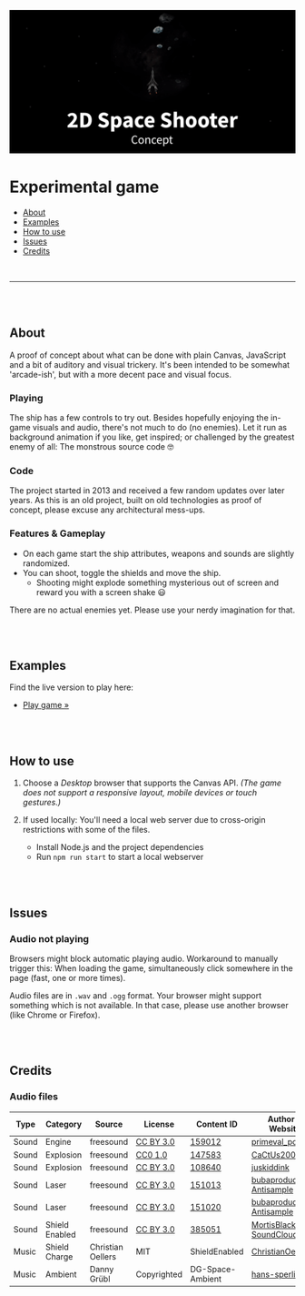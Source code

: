 [![2D Space Shooter Concept](teaser.png)](https://christianoellers.github.io/2D-Space-Shooter-Concept)

# Experimental game

- [About](#about)
- [Examples](#examples)
- [How to use](#how-to-use)
- [Issues](#issues)
- [Credits](#credits)

<br>

---

<br><br>

## About

A proof of concept about what can be done with plain Canvas, JavaScript and a bit of auditory and visual trickery. It's been intended to be somewhat 'arcade-ish', but with a more decent pace and visual focus.

### Playing

The ship has a few controls to try out. Besides hopefully enjoying the in-game visuals and audio, there's not much to do (no enemies).
Let it run as background animation if you like, get inspired; or challenged by the greatest enemy of all: The monstrous source code 🤓

### Code

The project started in 2013 and received a few random updates over later years. As this is an old project, built on old technologies as proof of concept, please excuse any architectural mess-ups.

### Features & Gameplay

- On each game start the ship attributes, weapons and sounds are slightly randomized.
- You can shoot, toggle the shields and move the ship.
  - Shooting might explode something mysterious out of screen and reward you with a screen shake 😃

There are no actual enemies yet. Please use your nerdy imagination for that.

<br><br>

## Examples

Find the live version to play here:

- [Play game »](https://christianoellers.github.io/2D-Space-Shooter-Concept)

<br><br>

## How to use

1. Choose a _Desktop_ browser that supports the Canvas API. _(The game does not support a responsive layout, mobile devices or touch gestures.)_
2. If used locally: You'll need a local web server due to cross-origin restrictions with some of the files.

   - Install Node.js and the project dependencies
   - Run `npm run start` to start a local webserver

<br><br>

## Issues

### Audio not playing

Browsers might block automatic playing audio. Workaround to manually trigger this: When loading the game, simultaneously click somewhere in the page (fast, one or more times).

Audio files are in `.wav` and `.ogg` format. Your browser might support something which is not available. In that case, please use another browser (like Chrome or Firefox).

<br><br>

## Credits

### Audio files

| Type  | Category       | Source            | License                                                      | Content ID                                                        | Author + Website                                                                                              |
| ----- | -------------- | ----------------- | ------------------------------------------------------------ | ----------------------------------------------------------------- | ------------------------------------------------------------------------------------------------------------- |
| Sound | Engine         | freesound         | [CC BY 3.0](https://creativecommons.org/licenses/by/3.0)     | [159012](https://freesound.org/people/MortisBlack/sounds/159012)  | [primeval_polypod](https://freesound.org/people/primeval_polypod)                                             |
| Sound | Explosion      | freesound         | [CC0 1.0](https://creativecommons.org/publicdomain/zero/1.0) | [147583](https://freesound.org/people/CaCtUs2003/sounds/147583)   | [CaCtUs2003](https://freesound.org/people/CaCtUs2003)                                                         |
| Sound | Explosion      | freesound         | [CC BY 3.0](https://creativecommons.org/licenses/by/3.0)     | [108640](https://freesound.org/people/juskiddink/sounds/108640)   | [juskiddink](https://freesound.org/people/juskiddink)                                                         |
| Sound | Laser          | freesound         | [CC BY 3.0](https://creativecommons.org/licenses/by/3.0)     | [151013](https://freesound.org/people/bubaproducer/sounds/151013) | [bubaproducer](https://freesound.org/people/bubaproducer) <br> [Antisample](https://antisample.com)           |
| Sound | Laser          | freesound         | [CC BY 3.0](https://creativecommons.org/licenses/by/3.0)     | [151020](https://freesound.org/people/bubaproducer/sounds/151020) | [bubaproducer](https://freesound.org/people/bubaproducer) <br> [Antisample](https://antisample.com)           |
| Sound | Shield Enabled | freesound         | [CC BY 3.0](https://creativecommons.org/licenses/by/3.0)     | [385051](https://freesound.org/people/MortisBlack/sounds/385051)  | [MortisBlack](https://freesound.org/people/MortisBlack) <br> [SoundCloud](https://soundcloud.com/mortisblack) |
| Music | Shield Charge  | Christian Oellers | MIT                                                          | ShieldEnabled                                                     | [ChristianOellers](https://github.com/ChristianOellers)                                                       |
| Music | Ambient        | Danny Grübl       | Copyrighted                                                  | DG-Space-Ambient                                                  | [hans-sperling](https://github.com/hans-sperling)                                                             |
